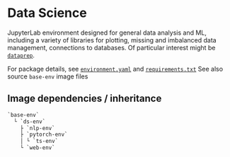 # Data Science

JupyterLab environment designed for general data analysis and ML, including a variety of libraries for plotting,
missing and imbalanced data management, connections to databases.
Of particular interest might be [`dataprep`](https://github.com/sfu-db/dataprep).

For package details, see [`environment.yaml`](./environment.yaml) and [`requirements.txt`](./requirements.txt)
See also source `base-env` image files

## Image dependencies / inheritance

```txt
`base-env`
  └ `ds-env`
    ├ `nlp-env`
    ├ `pytorch-env`
    │ └ `ts-env`
    └ `web-env`
```
